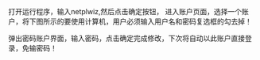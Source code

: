 打开运行程序，输入netplwiz,然后点击确定按钮，
进入账户页面，选择一个账户，将下图所示的要使用计算机，用户必须输入用户名和密码复选框的勾去掉！

弹出密码账户界面，输入密码，点击确定完成修改，下次将自动以此账户直接登录，免输密码！